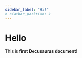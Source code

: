 ```yaml
---
sidebar_label: "Hi!"
# sidebar_position: 3
---
```


# Hello

This is **first Docusaurus document**!
